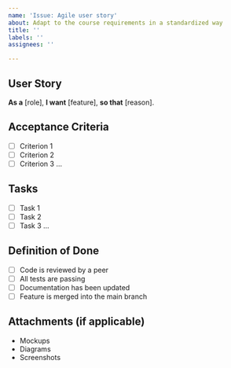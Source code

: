 ```yaml
---
name: 'Issue: Agile user story'
about: Adapt to the course requirements in a standardized way
title: ''
labels: ''
assignees: ''

---
```


## User Story
**As a** [role], **I want** [feature], **so that** [reason].

## Acceptance Criteria
- [ ] Criterion 1
- [ ] Criterion 2
- [ ] Criterion 3
...

## Tasks
- [ ] Task 1
- [ ] Task 2
- [ ] Task 3
...

## Definition of Done
- [ ] Code is reviewed by a peer
- [ ] All tests are passing
- [ ] Documentation has been updated
- [ ] Feature is merged into the main branch

## Attachments (if applicable)
- Mockups
- Diagrams
- Screenshots
